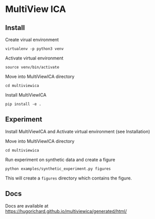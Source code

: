 # MultiView ICA

Install
---------

Create virual environment

`virtualenv -p python3 venv`


Activate virtual environment

`source venv/bin/activate`

Move into MultiViewICA directory

``cd multiviewica``

Install MultiViewICA

`pip install -e .`

Experiment
-----------

Install MultiViewICA and Activate virtual environment (see Installation)

Move into MultiViewICA directory

``cd multiviewica``

Run experiment on synthetic data and create a figure

`python examples/synthetic_experiment.py figures`

This will create a `figures` directory which contains the figure.


Docs
------

Docs are available at https://hugorichard.github.io/multiviewica/generated/html/  

